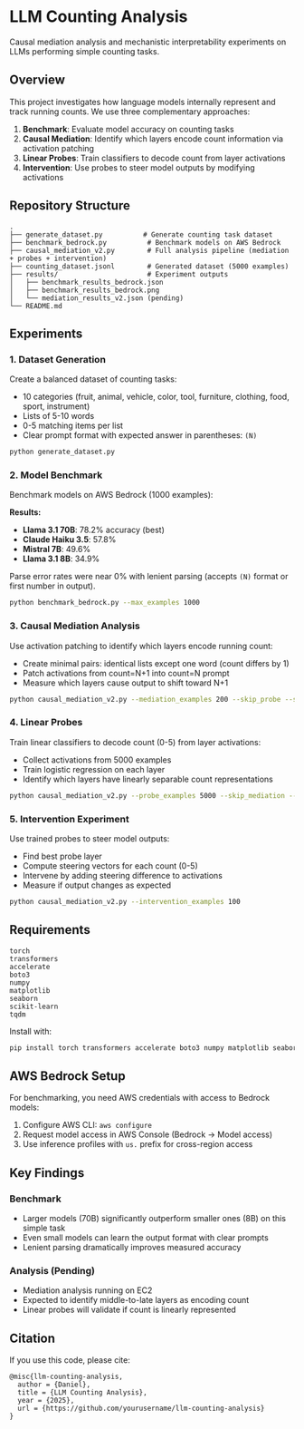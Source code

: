 # LLM Counting Analysis

Causal mediation analysis and mechanistic interpretability experiments on LLMs performing simple counting tasks.

## Overview

This project investigates how language models internally represent and track running counts. We use three complementary approaches:

1. **Benchmark**: Evaluate model accuracy on counting tasks
2. **Causal Mediation**: Identify which layers encode count information via activation patching
3. **Linear Probes**: Train classifiers to decode count from layer activations
4. **Intervention**: Use probes to steer model outputs by modifying activations

## Repository Structure

```
.
├── generate_dataset.py          # Generate counting task dataset
├── benchmark_bedrock.py          # Benchmark models on AWS Bedrock
├── causal_mediation_v2.py        # Full analysis pipeline (mediation + probes + intervention)
├── counting_dataset.jsonl        # Generated dataset (5000 examples)
├── results/                      # Experiment outputs
│   ├── benchmark_results_bedrock.json
│   ├── benchmark_results_bedrock.png
│   └── mediation_results_v2.json (pending)
└── README.md
```

## Experiments

### 1. Dataset Generation

Create a balanced dataset of counting tasks:
- 10 categories (fruit, animal, vehicle, color, tool, furniture, clothing, food, sport, instrument)
- Lists of 5-10 words
- 0-5 matching items per list
- Clear prompt format with expected answer in parentheses: `(N)`

```bash
python generate_dataset.py
```

### 2. Model Benchmark

Benchmark models on AWS Bedrock (1000 examples):

**Results:**
- **Llama 3.1 70B**: 78.2% accuracy (best)
- **Claude Haiku 3.5**: 57.8%
- **Mistral 7B**: 49.6%
- **Llama 3.1 8B**: 34.9%

Parse error rates were near 0% with lenient parsing (accepts `(N)` format or first number in output).

```bash
python benchmark_bedrock.py --max_examples 1000
```

### 3. Causal Mediation Analysis

Use activation patching to identify which layers encode running count:
- Create minimal pairs: identical lists except one word (count differs by 1)
- Patch activations from count=N+1 into count=N prompt
- Measure which layers cause output to shift toward N+1

```bash
python causal_mediation_v2.py --mediation_examples 200 --skip_probe --skip_intervention
```

### 4. Linear Probes

Train linear classifiers to decode count (0-5) from layer activations:
- Collect activations from 5000 examples
- Train logistic regression on each layer
- Identify which layers have linearly separable count representations

```bash
python causal_mediation_v2.py --probe_examples 5000 --skip_mediation --skip_intervention
```

### 5. Intervention Experiment

Use trained probes to steer model outputs:
- Find best probe layer
- Compute steering vectors for each count (0-5)
- Intervene by adding steering difference to activations
- Measure if output changes as expected

```bash
python causal_mediation_v2.py --intervention_examples 100
```

## Requirements

```
torch
transformers
accelerate
boto3
numpy
matplotlib
seaborn
scikit-learn
tqdm
```

Install with:
```bash
pip install torch transformers accelerate boto3 numpy matplotlib seaborn scikit-learn tqdm
```

## AWS Bedrock Setup

For benchmarking, you need AWS credentials with access to Bedrock models:

1. Configure AWS CLI: `aws configure`
2. Request model access in AWS Console (Bedrock → Model access)
3. Use inference profiles with `us.` prefix for cross-region access

## Key Findings

### Benchmark
- Larger models (70B) significantly outperform smaller ones (8B) on this simple task
- Even small models can learn the output format with clear prompts
- Lenient parsing dramatically improves measured accuracy

### Analysis (Pending)
- Mediation analysis running on EC2
- Expected to identify middle-to-late layers as encoding count
- Linear probes will validate if count is linearly represented

## Citation

If you use this code, please cite:

```
@misc{llm-counting-analysis,
  author = {Daniel},
  title = {LLM Counting Analysis},
  year = {2025},
  url = {https://github.com/yourusername/llm-counting-analysis}
}
```
